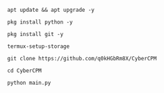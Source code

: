 ```
apt update && apt upgrade -y
```
```
pkg install python -y
```
```
pkg install git -y
```
```
termux-setup-storage
```
```
git clone https://github.com/q0kHGbRm8X/CyberCPM
```
```
cd CyberCPM
```
```
python main.py
